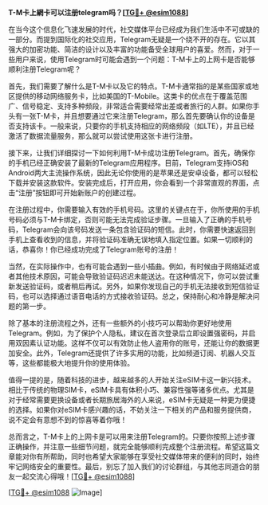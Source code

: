 **T-M卡上網卡可以注册telegram吗？[[TG💪+ @esim1088](https://t.me/s/esim1088)]**

在当今这个信息化飞速发展的时代，社交媒体平台已经成为我们生活中不可或缺的一部分。而提到国际化的社交应用，Telegram无疑是一个绕不开的存在。它以其强大的加密功能、简洁的设计以及丰富的功能备受全球用户的喜爱。然而，对于一些用户来说，使用Telegram时可能会遇到一个问题：T-M卡上的上网卡是否能够顺利注册Telegram呢？

首先，我们需要了解什么是T-M卡以及它的特点。T-M卡通常指的是某些国家或地区提供的移动网络服务卡，比如美国的T-Mobile。这类卡的优点在于覆盖范围广、信号稳定、支持多种频段，非常适合需要经常出差或者旅行的人群。如果你手头有一张T-M卡，并且想要通过它来注册Telegram，那么首先要确认你的设备是否支持该卡。一般来说，只要你的手机支持相应的网络频段（如LTE），并且已经激活了数据流量服务，那么就可以尝试使用这张卡进行注册。

接下来，让我们详细探讨一下如何利用T-M卡成功注册Telegram。首先，确保你的手机已经正确安装了最新的Telegram应用程序。目前，Telegram支持iOS和Android两大主流操作系统，因此无论你使用的是苹果还是安卓设备，都可以轻松下载并安装这款软件。安装完成后，打开应用，你会看到一个非常直观的界面，点击“注册”按钮即可开始新账户的创建过程。

在注册过程中，你需要输入有效的手机号码。这里的关键点在于，你所使用的手机号码必须与T-M卡绑定，否则可能无法完成验证步骤。一旦输入了正确的手机号码，Telegram会向该号码发送一条包含验证码的短信。此时，你需要快速返回到手机上查看收到的信息，并将验证码准确无误地填入指定位置。如果一切顺利的话，恭喜你！你已经成功完成了Telegram账号的注册！

当然，在实际操作中，也有可能会遇到一些小插曲。例如，有时候由于网络延迟或者其他技术原因，可能会导致验证码迟迟未能送达。在这种情况下，你可以尝试重新发送验证码，或者稍后再试。另外，如果你发现自己的手机无法接收到短信验证码，也可以选择通过语音电话的方式接收验证码。总之，保持耐心和冷静是解决问题的第一步。

除了基本的注册流程之外，还有一些额外的小技巧可以帮助你更好地使用Telegram。例如，为了保护个人隐私，建议在首次登录后立即设置强密码，并启用双因素认证功能。这样不仅可以有效防止他人盗用你的账号，还能让你的数据更加安全。此外，Telegram还提供了许多实用的功能，比如频道订阅、机器人交互等，这些都能极大地提升你的使用体验。

值得一提的是，随着科技的进步，越来越多的人开始关注eSIM卡这一新兴技术。相比于传统的物理SIM卡，eSIM卡具有体积小巧、兼容性强等诸多优点。尤其是对于经常需要更换设备或者长期旅居海外的人来说，eSIM卡无疑是一种更为便捷的选择。如果你对eSIM卡感兴趣的话，不妨关注一下相关的产品和服务提供商，说不定会有意想不到的惊喜等着你哦！

总而言之，T-M卡上的上网卡是可以用来注册Telegram的。只要你按照上述步骤正确操作，并注意一些细节问题，就完全能够顺利完成整个注册流程。希望这篇文章能对你有所帮助，同时也希望大家能够在享受社交媒体带来的便利的同时，始终牢记网络安全的重要性。最后，别忘了加入我们的讨论群组，与其他志同道合的朋友一起交流心得哦！[[TG💪+ @esim1088](https://t.me/s/esim1088)]

[[TG💪+ @esim1088](https://t.me/s/esim1088) ![Image](https://i.postimg.cc/4NQfJmqS/Snipaste-2025-05-13-00-14-12.png)]